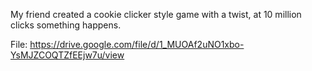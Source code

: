 My friend created a cookie clicker style game with a twist, at 10 million clicks something happens.

File: https://drive.google.com/file/d/1_MUOAf2uNO1xbo-YsMJZCOQTZfEEjw7u/view
